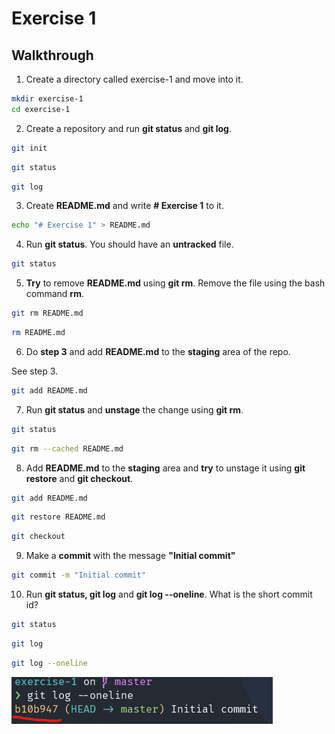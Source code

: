 # Exercise 1

## Walkthrough
1. Create a directory called exercise-1 and move into it.
```bash
mkdir exercise-1
cd exercise-1
```
2. Create a repository and run **git status** and **git log**.
```bash
git init
```
```bash
git status
```
```bash
git log
```
3. Create **README.md** and write **# Exercise 1** to it.
```bash
echo "# Exercise 1" > README.md
```
4. Run **git status**. You should have an **untracked** file. 
```bash
git status
```
5. **Try** to remove **README.md** using **git rm**. Remove the file using the bash command **rm**.
```bash
git rm README.md
```
```bash
rm README.md
```
6. Do **step 3** and add **README.md** to the **staging** area of the repo.

See step 3.
```bash
git add README.md
```
7. Run **git status** and **unstage** the change using **git rm**.
```bash
git status
```
```bash
git rm --cached README.md
```
8. Add **README.md** to the **staging** area and **try** to unstage it using **git restore** and **git checkout**.
```bash
git add README.md
```
```bash
git restore README.md
```
```bash
git checkout
```
9. Make a **commit** with the message **"Initial commit"**
```bash
git commit -m "Initial commit"
```
10. Run **git status, git log** and **git log --oneline**. What is the short commit id?
```bash
git status
```
```bash
git log
```
```bash
git log --oneline
```
![short id](shortid.png)
